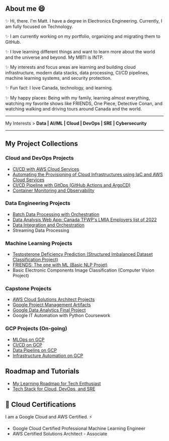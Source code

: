 ## About me 😄
✨ Hi, there. I'm Matt. I have a degree in Electronics Engineering. Currently, I am fully focused on Technology. 

✨ I am currently working on my portfolio, organizing and migrating them to GitHub.

✨ I love learning different things and want to learn more about the world and the universe and beyond. My MBTI is INTP.

✨ My interests and focus areas are learning and building cloud infrastructure, modern data stacks, data processing, CI/CD pipelines, machine learning systems, and security protection.

✨ Fun fact: I love Canada, technology, and learning.

✨ My happy places: Being with my family, learning almost everything, watching my favorite shows like FRIENDS, One Piece, Detective Conan, and watching walking and driving tours around Canada and the world.  

---

My Interests > **Data | AI/ML | Cloud | DevOps | SRE | Cybersecurity**

---

## My Project Collections

### Cloud and DevOps Projects
* [CI/CD with AWS Cloud Services](https://github.com/Mregojos/CI-CD-with-Cloud-Services)
* [Automating the Provisioning of Cloud Infrastructures using IaC and AWS Cloud Services](https://github.com/Mregojos/Cloud-Infrastructures)
* [CI/CD Pipeline with GitOps (GitHub Actions and ArgoCD)](https://github.com/Mregojos/CI-CD-with-GitOps)
* [Container Monitoring and Observability](https://github.com/Mregojos/Monitoring-and-Observability)

### Data Engineering Projects
* [Batch Data Processing with Orchestration](https://github.com/Mregojos/Batch-Data-Processing)
* [Data Analysis Web App: Canada TFWP's LMIA Employers list of 2022](https://github.com/Mregojos/Data-Analysis-App)
* [Data Integration and Orchestration](https://github.com/Mregojos/Data-Integration)
* Streaming Data Processing

### Machine Learning Projects
* [Testosterone Deficiency Prediction (Structured Imbalanced Dataset Classification Project)](https://github.com/Mregojos/TDC-Project)
* [FRIENDS: The one with ML (Basic NLP Projet)](https://github.com/Mregojos/FTOWML-Project)
* Basic Electronic Components Image Classification (Computer Vision Project)

### Capstone Projects
* [AWS Cloud Solutions Architect Projects](https://github.com/Mregojos/AWS-Cloud-Solutions-Architect)
* [Google Project Management Artifacts](https://github.com/Mregojos/Project-Management-Artifacts)
* [Google Data Analytics Final Project](https://github.com/Mregojos/Data-Analytics-Final-Project)
* Google IT Automation with Python Coursework

### GCP Projects (On-going)
* [MLOps on GCP](https://github.com/Mregojos/MLOps-GCP)
* [CI/CD on GCP](https://github.com/Mregojos/CI-CD-GCP)
* [Data Pipelins on GCP](https://github.com/Mregojos/Data-Pipeline-GCP)
* [Infrastructure Automation on GCP](https://github.com/Mregojos/Infrastructure-Automation-GCP)

## Roadmap and Tutorials
* [My Learning Roadmap for Tech Enthusiast](https://github.com/mregojos/roadmap-data-ml-ai-cloud-devops-sre)
* [Tech Stack for Cloud, DevOps, and SRE](https://github.com/Mregojos/tech-stack)

## 💬 Cloud Certifications
I am a Google Cloud and AWS Certified. ⚡
* Google Cloud Certified Professional Machine Learning Engineer
* AWS Certified Solutions Architect - Associate



<!--
**Mregojos/MRegojos** is a ✨ _special_ ✨ repository because its `README.md` (this file) appears on your GitHub profile.

Here are some ideas to get you started:

- 🔭 I’m currently working on ...
- 🌱 I’m currently learning ...
- 👯 I’m looking to collaborate on ...
- 🤔 I’m looking for help with ...
- 💬 Ask me about ...
- 📫 How to reach me: ...
- 😄 Pronouns: ...
- ⚡ Fun fact: ...

-->
